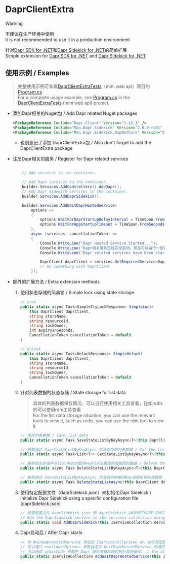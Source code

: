# DaprClientExtra

> [!WARNING]  
> 不建议在生产环境中使用 <br/> It is not recommended to use it in a production environment
> 
针对[Dapr SDK for .NET](https://github.com/dapr/dotnet-sdk)和[Dapr Sidekick for .NET](https://github.com/man-group/dapr-sidekick-dotnet)的简单扩展
<br/>Simple extension for [Dapr SDK for .NET](https://github.com/dapr/dotnet-sdk) and [Dapr Sidekick for .NET](https://github.com/man-group/dapr-sidekick-dotnet)

## 使用示例 / Examples

> 完整使用示例可查看[DaprClientExtraTests](DaprClientExtraTests)（mini web api）项目的[Program.cs](DaprClientExtraTests/Program.cs)
> <br/>
> For a complete usage example, see [Program.cs](DaprClientExtraTests/Program.cs) in the [DaprClientExtraTests](DaprClientExtraTests) (mini web api) project.

- 添加Dapr相关的Nuget包 / Add Dapr related Nuget packages
    ``` XML
    <PackageReference Include="Dapr.Client" Version="1.13.1" />
    <PackageReference Include="Man.Dapr.Sidekick" Version="2.0.0-rc01" />
    <PackageReference Include="Man.Dapr.Sidekick.AspNetCore" Version="2.0.0-rc01" />
    ```
    - 也别忘记了添加 DaprClientExtra包 / Also don't forget to add the DaprClientExtra package

- 注册Dapr相关的服务 / Register for Dapr related services
    ``` C#
    
        // Add services to the container.

        // Add Dapr services to the container.
        builder.Services.AddControllers().AddDapr();
        // Add Dapr Sidekick services to the container.
        builder.Services.AddDaprSidekick();

        builder.Services.AddWaitDaprHostedService(
            options =>
            {
                options.WaitForDaprStartupDelayInterval = TimeSpan.FromMilliseconds(100);
                options.WaitForAppStartupTimeout = TimeSpan.FromSeconds(30);
            },
            async (services, cancellationToken) =>
            {
                Console.WriteLine("Dapr Hosted Service Started...");
                Console.WriteLine("Dapr相关服务已经完全启动，现在可以运行一些需要用到Dapr的任务了，比如调用Dapr密钥来注册数据库链接，调用Dapr状态存储来初始化基础数据等");
                Console.WriteLine("Dapr related services have been started. Now you can run some tasks that require Dapr, such as calling Dapr secret stores to register database connection, calling Dapr state store to initialize basic data");

                DaprClient daprClient = services.GetRequiredService<DaprClient>();
                // Do something with DaprClient
            });
    ```

- 额外的扩展方法 / Extra extension methods

    1. 使用状态存储的简易锁 / Simple lock using state storage
        ``` C#
        // Lock
        public static async Task<SimpleTryLockResponse> SimpleLock(
            this DaprClient daprClient,
            string storeName,
            string resourceId,
            string lockOwner,
            int expiryInSeconds,
            CancellationToken cancellationToken = default
        )

        // UnLock
        public static async Task<UnlockResponse> SimpleUnlock(
            this DaprClient daprClient,
            string storeName,
            string resourceId,
            string lockOwner,
            CancellationToken cancellationToken = default
        )
        ```

    2. 针对列表数据的状态存储 / State storage for list data
        > 具体的列表数据保存情况，可以自行使用相关工具查看，比如redis的可以使用rdm工具查看
        > <br/> For the list data storage situation, you can use the relevant tools to view it, such as redis, you can use the rdm tool to view it
        ``` C#
        // 保存列表数据 / Save list data
        public static async Task SaveStateListByKeyAsync<T>(this DaprClient daprClient, string statename, string key,  List<T> list, string keyField)
            
        // 获取通过 SaveStateListByKeyAsync 方法保存的列表数据 / Get the list data that was saved by SaveStateListByKeyAsync
        public static async Task<List<T>> GetStateListByKeyAsync<T>(this DaprClient daprClient,  string statename, string key)

        // 删除状态存储中与list中的对象的keyField属性的值相同的数据 / Delete the data in the state store that has the same value as the keyField attribute of the object in the list
        public static async Task DeleteStateListByKeyAsync<T>(this DaprClient daprClient, string statename, string key, List<T> list, string keyField)

        // 删除通过 SaveStateListByKeyAsync 方法保存的相同Key值的所有列表数据 / Delete all list data with the same key value saved by the SaveStateListByKeyAsync method
        public static async Task DeleteStateListAsync(this DaprClient daprClient, string statename, string key)
        ```
    3. 使用特定配置文件（daprSidekick.json）来初始化Dapr Sidekick / Initialize Dapr Sidekick using a specific configuration file (daprSidekick.json)
        ``` C#
        // 使用配置文件 daprSidekick.json 和 daprSidekick.{ASPNETCORE_ENVIRONMENT}.json，将 DaprSidekick 服务添加到服务集合中。
        // Add the DaprSidekick service to the services collection using the configuration files daprSidekick.json and daprSidekick.{ASPNETCORE_ENVIRONMENT}.json.
        public static void AddDaprSidekick(this IServiceCollection services)
        ```

    4. Dapr启动后 / After Dapr starts
        ``` C#
        // 将 WaitDaprHostedService 添加到 IServiceCollection 中，并将其配置为托管服务运行。 / Add WaitDaprHostedService to the IServiceCollection and configure it to run as a hosted service.
        // 可以通过 configureOptions 参数自定义 WaitDaprHostedService 的选项。 / You can customize the options of WaitDaprHostedService through the configureOptions parameter.
        // 可以通过 otherCode 参数在 Dapr 服务准备就绪后执行其他操作。 / The otherCode parameter can be used to perform other operations after the Dapr service is ready.
        public static IServiceCollection AddWaitDaprHostedService(this IServiceCollection services, Action<WaitDaprHostedOptions>? configureOptions = null, Action<IServiceProvider, CancellationToken>? otherCode = null)
        ```

